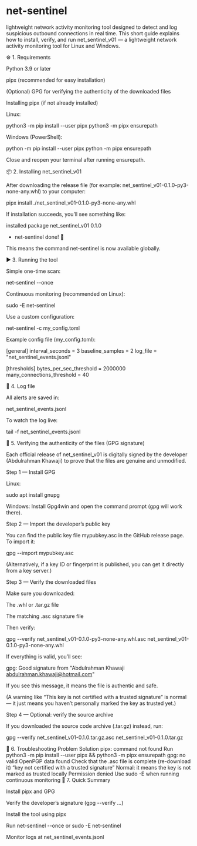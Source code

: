 # net-sentinel
lightweight network activity monitoring tool designed to detect and log suspicious outbound connections in real time.
This short guide explains how to install, verify, and run net_sentinel_v01 — a lightweight network activity monitoring tool for Linux and Windows.

⚙️ 1. Requirements

Python 3.9 or later

pipx (recommended for easy installation)

(Optional) GPG for verifying the authenticity of the downloaded files

Installing pipx (if not already installed)

Linux:

python3 -m pip install --user pipx
python3 -m pipx ensurepath


Windows (PowerShell):

python -m pip install --user pipx
python -m pipx ensurepath


Close and reopen your terminal after running ensurepath.

📦 2. Installing net_sentinel_v01

After downloading the release file (for example:
net_sentinel_v01-0.1.0-py3-none-any.whl) to your computer:

pipx install ./net_sentinel_v01-0.1.0-py3-none-any.whl


If installation succeeds, you’ll see something like:

installed package net_sentinel_v01 0.1.0
  - net-sentinel
done! 🌟


This means the command net-sentinel is now available globally.

▶️ 3. Running the tool

Simple one-time scan:

net-sentinel --once


Continuous monitoring (recommended on Linux):

sudo -E net-sentinel


Use a custom configuration:

net-sentinel -c my_config.toml


Example config file (my_config.toml):

[general]
interval_seconds = 3
baseline_samples = 2
log_file = "net_sentinel_events.jsonl"

[thresholds]
bytes_per_sec_threshold = 2000000
many_connections_threshold = 40

📁 4. Log file

All alerts are saved in:

net_sentinel_events.jsonl


To watch the log live:

tail -f net_sentinel_events.jsonl

🔐 5. Verifying the authenticity of the files (GPG signature)

Each official release of net_sentinel_v01 is digitally signed by the developer
(Abdulrahman Khawaji) to prove that the files are genuine and unmodified.

Step 1 — Install GPG

Linux:

sudo apt install gnupg


Windows:
Install Gpg4win
 and open the command prompt (gpg will work there).

Step 2 — Import the developer’s public key

You can find the public key file mypubkey.asc in the GitHub release page.
To import it:

gpg --import mypubkey.asc


(Alternatively, if a key ID or fingerprint is published, you can get it directly from a key server.)

Step 3 — Verify the downloaded files

Make sure you downloaded:

The .whl or .tar.gz file

The matching .asc signature file

Then verify:

gpg --verify net_sentinel_v01-0.1.0-py3-none-any.whl.asc net_sentinel_v01-0.1.0-py3-none-any.whl


If everything is valid, you’ll see:

gpg: Good signature from "Abdulrahman Khawaji <abdulrahman.khawaji@hotmail.com>"


If you see this message, it means the file is authentic and safe.

(A warning like “This key is not certified with a trusted signature” is normal — it just means you haven’t personally marked the key as trusted yet.)

Step 4 — Optional: verify the source archive

If you downloaded the source code archive (.tar.gz) instead, run:

gpg --verify net_sentinel_v01-0.1.0.tar.gz.asc net_sentinel_v01-0.1.0.tar.gz

🪪 6. Troubleshooting
Problem	Solution
pipx: command not found	Run python3 -m pip install --user pipx && python3 -m pipx ensurepath
gpg: no valid OpenPGP data found	Check that the .asc file is complete (re-download it)
“key not certified with a trusted signature”	Normal: it means the key is not marked as trusted locally
Permission denied	Use sudo -E when running continuous monitoring
🧠 7. Quick Summary

Install pipx and GPG

Verify the developer’s signature (gpg --verify ...)

Install the tool using pipx

Run net-sentinel --once or sudo -E net-sentinel

Monitor logs at net_sentinel_events.jsonl
